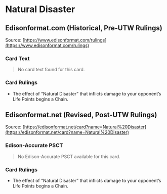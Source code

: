 # Natural Disaster

## Edisonformat.com (Historical, Pre-UTW Rulings)

Source: [https://www.edisonformat.com/rulings](https://www.edisonformat.com/rulings)

### Card Text

> No card text found for this card.

### Card Rulings

*   The effect of “Natural Disaster” that inflicts damage to your opponent’s Life Points begins a Chain.

## Edisonformat.net (Revised, Post-UTW Rulings)

Source: [https://edisonformat.net/card?name=Natural%20Disaster](https://edisonformat.net/card?name=Natural%20Disaster)

### Edison-Accurate PSCT

> No Edison-Accurate PSCT available for this card.

### Card Rulings

*   The effect of “Natural Disaster” that inflicts damage to your opponent’s Life Points begins a Chain.
            